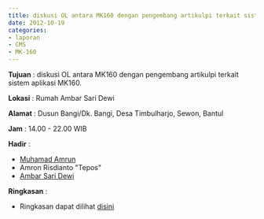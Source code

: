 ```yaml
---
title: diskusi OL antara MK160 dengan pengembang artikulpi terkait sistem aplikasi MK160.
date: 2012-10-19
categories:
- laporan
- CMS
- MK-160
---
```


**Tujuan** : diskusi OL antara MK160 dengan pengembang artikulpi terkait sistem aplikasi MK160.

**Lokasi** : Rumah Ambar Sari Dewi 

**Alamat** : Dusun Bangi/Dk. Bangi, Desa Timbulharjo, Sewon, Bantul 

**Jam** : 14.00 - 22.00 WIB  

**Hadir** : 
* [Muhamad Amrun](http://wiki.ciptamedia.org/wiki/Muhamad_Amrun)
* Amron Risdianto "Tepos"
* [Ambar Sari Dewi](http://wiki.ciptamedia.org/wiki/Ambar_Sari_Dewi)

**Ringkasan** : 
* Ringkasan dapat dilihat [disini](https://docs.google.com/file/d/0B3ZoiUa0ZR7Md2J5cTZvaDRKeU0/edit)
